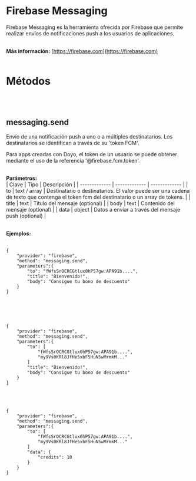 # Firebase Messaging
Firebase Messaging es la herramienta ofrecida por Firebase que permite realizar envíos de notificaciones push a los usuarios de aplicaciones.
<br>
<br>

**Más información:**
[https://firebase.com](https://firebase.com)
<br>
<br>
  
# Métodos
<br>
<br>
  
## messaging.send
Envío de una notificación push a uno o a múltiples destinatarios. Los destinatarios se identifican a través de su 'token FCM'.

Para apps creadas con Doyo, el token de un usuario se puede obtener mediante el uso de la referencia '@firebase.fcm.token'.
<br>
<br>
  
**Parámetros:**  
| Clave | Tipo | Descripción |
| ------------- | ------------- | ------------- |
| to | text / array | Destinatario o destinatarios. El valor puede ser una cadena de texto que contenga el token fcm del destinatario o un array de tokens. |
| title | text | Título del mensaje (optional) |
| body | text | Contenido del mensaje (optional) |
| data | object | Datos a enviar a través del mensaje push (optional) |
<br>
<br>
  
**Ejemplos:**  
<br>

    {
        "provider": "firebase",
        "method": "messaging.send",
        "parameters":{
            "to": "fWfsSrOCRCGtlux0hP57gw:APA91b....",
            "title": "Bienvenido!",
            "body": "Consigue tu bono de descuento"
        }
    }

<br>
<br>
  
<br>

    {
        "provider": "firebase",
        "method": "messaging.send",
        "parameters":{
            "to": [
                "fWfsSrOCRCGtlux0hP57gw:APA91b....",
                "my9Vs0KRl8JfHe5xbF5HuN5wMrmkM..."
            ]
            "title": "Bienvenido!",
            "body": "Consigue tu bono de descuento"
        }
    }

<br>
<br>

    {
        "provider": "firebase",
        "method": "messaging.send",
        "parameters":{
            "to": [
                "fWfsSrOCRCGtlux0hP57gw:APA91b....",
                "my9Vs0KRl8JfHe5xbF5HuN5wMrmkM..."
            ]
            "data": {
                "credits": 10
            }
        }
    }

<br>
<br>

